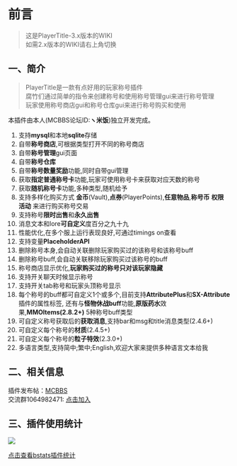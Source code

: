 # 前言
> 这是PlayerTitle-3.x版本的WIKI  
> 如需2.x版本的WIKI请右上角切换

## 一、简介
> PlayerTitle是一款有点好用的玩家称号插件  
腐竹们通过简单的指令来创建称号和使用称号管理gui来进行称号管理  
玩家使用称号商店gui和称号仓库gui来进行称号购买和使用

本插件由本人(MCBBS论坛ID:**ヽ米饭**)独立开发完成。

1. 支持**mysql**和本地**sqlite**存储
2. 自带**称号商店**,可根据类型打开不同的称号商店
3. 自带**称号管理**gui页面
4. 自带**称号仓库**
5. 自带**称号数量奖励**功能,同时自带gui管理
4. 获取**指定普通称号卡**功能,玩家可使用称号卡来获取对应天数的称号
5. 获取**随机称号卡**功能,多种类型,随机给予
5. 支持多样化购买方式 **金币**(Vault),**点券**(PlayerPoints),**任意物品**,**称号币** **权限** **活动** 来进行购买称号交易
6. 支持称号**限时出售**和**永久出售**
7. 消息文本和lore**可自定义**度百分之九十九
8. 性能优化,在多个服上运行表现良好,可通过timings on查看
9. 支持变量**PlaceholderAPI**
10. 删除称号本身,会自动关联删除玩家购买过的该称号和该称号buff
11. 删除称号buff,会自动关联移除玩家购买过该称号的buff
12. 称号商店显示优化,**玩家购买过的称号只对该玩家隐藏**
13. 支持开关聊天时候显示称号
14. 支持开关tab称号和玩家头顶称号显示
15. 每个称号的buff都可自定义1个或多个,目前支持**AttributePlus**和**SX-Attribute**插件的属性标签, 还有与**怪物休战buff**功能,**原版药水**效果,**MMOItems(2.8.2+)** 5种称号buff类型
16. 可自定义称号获取后的**获取消息**,支持bar和msg和title消息类型(2.4.6+)
17. 可自定义每个称号的**材质**(2.4.5+)
18. 可自定义每个称号的**粒子特效**(2.3.0+)
18. 多语言类型,支持简中;繁中;English,欢迎大家来提供多种语言文本给我

## 二、相关信息
插件发布帖：[MCBBS](https://www.mcbbs.net/thread-1004671-1-1.html)  
交流群1064982471: [点击加入](https://jq.qq.com/?_wv=1027&k=5sxTf8u)

## 三、插件使用统计
![](https://bstats.org/signatures/bukkit/PlayerTitle.svg)

[点击查看bstats插件统计](https://bstats.org/plugin/bukkit/PlayerTitle/6913)